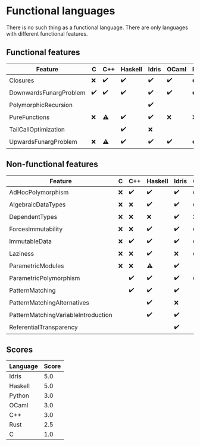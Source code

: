 <!-- DO NOT EDIT THIS FILE -->
<!-- edit funlangs.hs instead -->

# Functional languages

There is no such thing as a functional language.
There are only languages with different functional features.

## Functional features

| Feature | C | C++ | Haskell | Idris | OCaml | Python | Rust |
|---|---|---|---|---|---|---|---|
| Closures | :x: | :heavy_check_mark: | :heavy_check_mark: | :heavy_check_mark: | :heavy_check_mark: | :heavy_check_mark: | :warning: |
| DownwardsFunargProblem | :heavy_check_mark: | :heavy_check_mark: | :heavy_check_mark: | :heavy_check_mark: | :heavy_check_mark: | :heavy_check_mark: | :heavy_check_mark: |
| PolymorphicRecursion |  |  |  | :heavy_check_mark: |  |  |  |
| PureFunctions | :x: | :warning: | :heavy_check_mark: | :heavy_check_mark: | :x: | :x: | :x: |
| TailCallOptimization |  |  | :heavy_check_mark: | :x: |  |  |  |
| UpwardsFunargProblem | :x: | :warning: | :heavy_check_mark: | :heavy_check_mark: | :heavy_check_mark: | :heavy_check_mark: | :heavy_check_mark: |

## Non-functional features

| Feature | C | C++ | Haskell | Idris | OCaml | Python | Rust |
|---|---|---|---|---|---|---|---|
| AdHocPolymorphism | :x: | :heavy_check_mark: | :heavy_check_mark: | :heavy_check_mark: | :heavy_check_mark: | :heavy_check_mark: | :heavy_check_mark: |
| AlgebraicDataTypes | :x: | :x: | :heavy_check_mark: | :heavy_check_mark: | :heavy_check_mark: | :x: | :heavy_check_mark: |
| DependentTypes | :x: | :x: | :x: | :heavy_check_mark: | :x: | :x: | :x: |
| ForcesImmutability | :x: | :x: | :heavy_check_mark: | :heavy_check_mark: | :heavy_check_mark: | :x: | :heavy_check_mark: |
| ImmutableData | :x: | :heavy_check_mark: | :heavy_check_mark: | :heavy_check_mark: | :heavy_check_mark: | :heavy_check_mark: | :heavy_check_mark: |
| Laziness | :x: | :x: | :heavy_check_mark: | :x: | :heavy_check_mark: | :x: | :x: |
| ParametricModules | :x: | :x: | :warning: | :heavy_check_mark: |  | :x: | :x: |
| ParametricPolymorphism |  | :heavy_check_mark: | :heavy_check_mark: | :heavy_check_mark: | :heavy_check_mark: | :heavy_check_mark: | :heavy_check_mark: |
| PatternMatching |  | :heavy_check_mark: | :heavy_check_mark: | :heavy_check_mark: |  | :heavy_check_mark: | :warning: |
| PatternMatchingAlternatives |  |  | :heavy_check_mark: | :x: |  |  | :heavy_check_mark: |
| PatternMatchingVariableIntroduction |  |  | :heavy_check_mark: | :heavy_check_mark: |  | :heavy_check_mark: | :heavy_check_mark: |
| ReferentialTransparency |  |  |  | :heavy_check_mark: |  |  |  |

## Scores

| Language | Score |
|----------|-------|
| Idris | 5.0 |
| Haskell | 5.0 |
| Python | 3.0 |
| OCaml | 3.0 |
| C++ | 3.0 |
| Rust | 2.5 |
| C | 1.0 |

